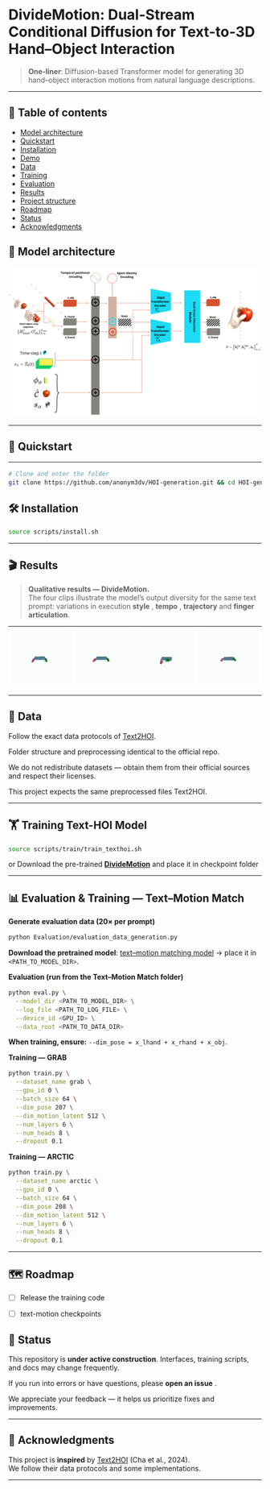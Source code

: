 # DivideMotion: Dual-Stream Conditional Diffusion for Text-to-3D Hand–Object Interaction

> **One‑liner**: Diffusion-based Transformer model for generating 3D hand–object interaction motions from natural language descriptions.



---

## 🧭 Table of contents


* [Model architecture](#-model-architecture)
* [Quickstart](#-quickstart)
* [Installation](#-installation)
* [Demo](#-Results)
* [Data](#-data)
* [Training](#-training)
* [Evaluation](#-evaluation)
* [Results](#-results)
* [Project structure](#-project-structure)
* [Roadmap](#-roadmap)
* [Status](#-status)
* [Acknowledgments](#-Acknowledgments)




## 🧱 Model architecture

![Architecture](assets/pipelinee.png)


---

## 🚀 Quickstart
----
```bash
# Clone and enter the folder
git clone https://github.com/anonym3dv/HOI-generation.git && cd HOI-generation

```

## 🛠️ Installation



```bash
source scripts/install.sh
```

------


## 🎬 Results

> **Qualitative results — DivideMotion.**  
> The four clips illustrate the model’s output diversity for the same text prompt: variations in execution **style** , **tempo** , **trajectory**  and **finger articulation**.  


| [![Demo 1](assets/demo1.gif)](assets/demo1.mp4) | [![Demo 2](assets/demo2.gif)](assets/demo2.mp4) | [![Demo 3](assets/demo3.gif)](assets/demo3.mp4) | [![Demo 4](assets/demo4.gif)](assets/demo4.mp4) |
|---|---|---|---|


---

## 📂 Data

Follow the exact data protocols of [Text2HOI](https://github.com/JunukCha/Text2HOI/tree/main).

Folder structure and preprocessing identical to the official repo.

We do not redistribute datasets — obtain them from their official sources and respect their licenses.

This project expects the same preprocessed files Text2HOI.


---

## 🏋️ Training Text-HOI Model

```bash
source scripts/train/train_texthoi.sh
```

or Download the pre-trained **[DivideMotion](<MODEL_LINK>)** and place it in checkpoint folder

---

## 📊 Evaluation & Training — Text–Motion Match

**Generate evaluation data (20× per prompt)**

```bash
python Evaluation/evaluation_data_generation.py
```

**Download the pretrained model**: [text–motion matching model](MODEL_LINK) → place it in `<PATH_TO_MODEL_DIR>`.

**Evaluation (run from the Text–Motion Match folder)**

```bash
python eval.py \
  --model_dir <PATH_TO_MODEL_DIR> \
  --log_file <PATH_TO_LOG_FILE> \
  --device_id <GPU_ID> \
  --data_root <PATH_TO_DATA_DIR>
```

**When training, ensure:** `--dim_pose = x_lhand + x_rhand + x_obj`.

**Training — GRAB**

```bash
python train.py \
  --dataset_name grab \
  --gpu_id 0 \
  --batch_size 64 \
  --dim_pose 207 \
  --dim_motion_latent 512 \
  --num_layers 6 \
  --num_heads 8 \
  --dropout 0.1
```

**Training — ARCTIC**

```bash
python train.py \
  --dataset_name arctic \
  --gpu_id 0 \
  --batch_size 64 \
  --dim_pose 208 \
  --dim_motion_latent 512 \
  --num_layers 6 \
  --num_heads 8 \
  --dropout 0.1
```

---


## 🗺️ Roadmap

* [ ] Release the training code
* [ ] text-motion checkpoints



## 🚧 Status

This repository is **under active construction**. Interfaces, training scripts, and docs may change frequently.

If you run into errors or have questions, please **open an issue** .

We appreciate your feedback — it helps us prioritize fixes and improvements.

---
## 🙏 Acknowledgments

This project is **inspired** by [Text2HOI](https://github.com/JunukCha/Text2HOI) (Cha et al., 2024).  
We follow their data protocols and some implementations.  


---
